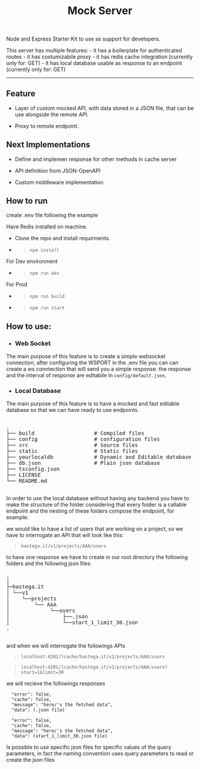 <br/>
<h1 align="center">
    Mock Server
</h1>

<br/>

Node and Express Starter Kit to use as support for developers. 

This server has multiple features:
    - it has a boilerplate for authenticated routes
    - it has costumizabile proxy
    - it has redis cache integration (currently only for: GET)
    - it has local database usable as response to an endpoint (currently only for: GET)

<hr/>


## Feature

- Layer of custom mocked API, with data stored in a JSON file, that can be use alongside the remote API.

- Proxy to remote endpoint.

## Next Implementations

- Define and implemen response for other methods in cache server

- API definition from JSON-OpenAPI

- Custom middleware implementation


## How to run

create .env file following the example

Have Redis installed on machine.

- Clone the repo and install requirments.

- > `npm install`

For Dev environment 

- > `npm run dev` 

For Prod

- > `npm run build`

- > `npm run start` 

## How to use:


- ### Web Socket

The main purpose of this feature is to create a simple websocket connection, after configuring the WSPORT in the .env file you can can create a ws conntection that will send you a simple response. the response and the interval of response are editabile in `config/default.json`.

- ### Local Database

The main purpose of this feature is to have a mocked and fast editable database so that we can have ready to use endpoints. 

<pre>

.
├── build                   # Compiled files 
├── config                  # configuration files
├── src                     # Source files
├── static                  # Static files
├── yourlocaldb             # Dynamic and Editable database
├── db.json                 # Plain json database 
├── tsconfig.json          
├── LICENSE
└── README.md

</pre>

In order to use the local database without having any backend you have to make the structure of the folder considering that every folder is a callable endpoint and the nesting of these folders compose the endpoint, for example:

we would like to have a list of users that are working on a project, so we have to interrogate an API that will look like this:

> `hastega.it/v1/projects/AAA/users`

to have one response we have to create in our root directory the following folders and the following json files

<pre>
.
│
├─hastega.it
│ └──v1           
│    └──projects           
│        └── AAA         
│             └──users
│                 ├──.json 
│                 └──start_1_limit_30.json
.

</pre>

and when we will interrogate the followings APIs

> `localhost:4201/lcache/hastega.it/v1/projects/AAA/users`

> `localhost:4201/lcache/hastega.it/v1/projects/AAA/users?start=1&limit=30`

we will recieve the followings responses

```
  "error": false,
  "cache": false,
  "message": "here/'s the fetched data",
  "data": (.json file)
```

```
  "error": false,
  "cache": false,
  "message": "here/'s the fetched data",
  "data": (start_1_limit_30.json file)
```

Is possible to use specific json files for specific values of the query parameters, in fact the naming convention uses query parameters to read or create the json files